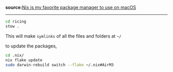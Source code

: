 **source:**[Nix is my favorite package manager to use on macOS](https://youtu.be/Z8BL8mdzWHI?si=ojwQbOVSoTEH29tR)
- - -


```bash
cd ricing
stow .
```
This will make `symlinks` of all the files and folders at `~/`

to update the packages,
```bash
cd .nix/
nix flake update
sudo darwin-rebuild switch --flake ~/.nix#AirM3
```



